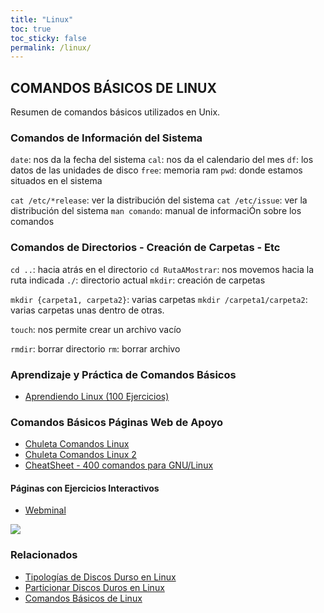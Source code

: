 ```yaml
---
title: "Linux"
toc: true
toc_sticky: false
permalink: /linux/
---
```


## COMANDOS BÁSICOS DE LINUX

Resumen de comandos básicos utilizados en Unix.

### Comandos de Información del Sistema

`date`:   nos da la fecha del sistema
`cal`:    nos da el calendario del mes
`df`:     los datos de las unidades de disco
`free`:   memoria ram
`pwd`:    donde estamos situados en el sistema


`cat /etc/*release`: ver la distribución del sistema
`cat /etc/issue`: ver la distribución del sistema
`man comando`: manual de informaciÓn sobre los comandos

### Comandos de Directorios - Creación de Carpetas - Etc

`cd ..`:  hacia atrás en el directorio
`cd RutaAMostrar`: nos movemos hacia la ruta indicada
`./`: directorio actual
`mkdir`: creación de carpetas

`mkdir {carpeta1, carpeta2}`: varias carpetas
`mkdir /carpeta1/carpeta2`: varias carpetas unas dentro de otras.

`touch`: nos permite crear un archivo vacío

`rmdir`: borrar directorio
`rm`: borrar archivo

### Aprendizaje y Práctica de Comandos Básicos

- [Aprendiendo Linux (100 Ejercicios)](https://www.cesareox.com/docencia/apuntes/linux/)

### Comandos Básicos Páginas Web de Apoyo

- [Chuleta Comandos Linux](https://cheatography.com/crakernano/cheat-sheets/linux-shell/)
- [Chuleta Comandos Linux 2](https://cheatography.com/grysbernkastel/cheat-sheets/comandos-linux/)
- [CheatSheet - 400 comandos para GNU/Linux](https://www.blackploit.com/2013/05/cheatsheet-comandos-para-GNU-Linux.html)

#### Páginas con Ejercicios Interactivos

- [Webminal](https://www.webminal.org/terminal/)

![](https://i.ibb.co/hsw0GDc/image.png)

### Relacionados

- [Tipologías de Discos Durso en Linux](/csi/discos-duros/)
- [Particionar Discos Duros en Linux](/csi/particionado/)
- [Comandos Básicos de Linux](/csi/linux/)